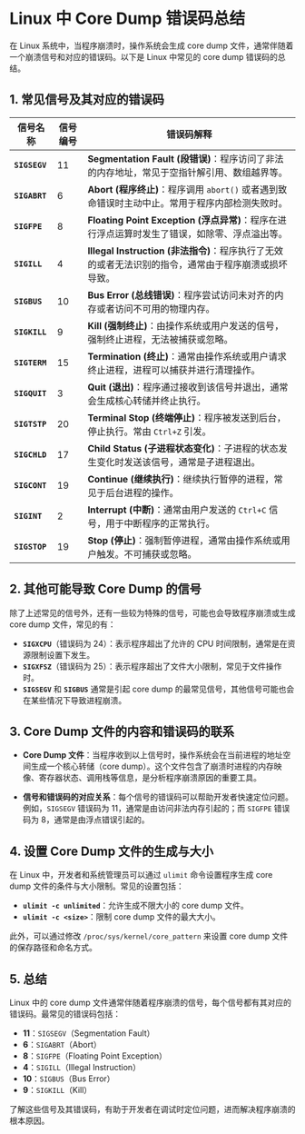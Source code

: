 # Linux 中 Core Dump 错误码总结

在 Linux 系统中，当程序崩溃时，操作系统会生成 core dump 文件，通常伴随着一个崩溃信号和对应的错误码。以下是 Linux 中常见的 core dump 错误码的总结。

## 1. 常见信号及其对应的错误码

| 信号名称       | 信号编号 | 错误码解释                                              |
|----------------|----------|----------------------------------------------------------|
| **`SIGSEGV`**   | 11       | **Segmentation Fault (段错误)**：程序访问了非法的内存地址，常见于空指针解引用、数组越界等。         |
| **`SIGABRT`**   | 6        | **Abort (程序终止)**：程序调用 `abort()` 或者遇到致命错误时主动中止。常用于程序内部检测失败时。   |
| **`SIGFPE`**    | 8        | **Floating Point Exception (浮点异常)**：程序在进行浮点运算时发生了错误，如除零、浮点溢出等。        |
| **`SIGILL`**    | 4        | **Illegal Instruction (非法指令)**：程序执行了无效的或者无法识别的指令，通常由于程序崩溃或损坏导致。 |
| **`SIGBUS`**    | 10       | **Bus Error (总线错误)**：程序尝试访问未对齐的内存或者访问不可用的物理内存。                     |
| **`SIGKILL`**   | 9        | **Kill (强制终止)**：由操作系统或用户发送的信号，强制终止进程，无法被捕获或忽略。                  |
| **`SIGTERM`**   | 15       | **Termination (终止)**：通常由操作系统或用户请求终止进程，进程可以捕获并进行清理操作。               |
| **`SIGQUIT`**   | 3        | **Quit (退出)**：程序通过接收到该信号并退出，通常会生成核心转储并终止执行。                         |
| **`SIGTSTP`**   | 20       | **Terminal Stop (终端停止)**：程序被发送到后台，停止执行。常由 `Ctrl+Z` 引发。                      |
| **`SIGCHLD`**   | 17       | **Child Status (子进程状态变化)**：子进程的状态发生变化时发送该信号，通常是子进程退出。              |
| **`SIGCONT`**   | 19       | **Continue (继续执行)**：继续执行暂停的进程，常见于后台进程的操作。                                |
| **`SIGINT`**    | 2        | **Interrupt (中断)**：通常由用户发送的 `Ctrl+C` 信号，用于中断程序的正常执行。                     |
| **`SIGSTOP`**   | 19       | **Stop (停止)**：强制暂停进程，通常由操作系统或用户触发。不可捕获或忽略。                          |

## 2. 其他可能导致 Core Dump 的信号

除了上述常见的信号外，还有一些较为特殊的信号，可能也会导致程序崩溃或生成 core dump 文件，常见的有：

- **`SIGXCPU`**（错误码为 24）：表示程序超出了允许的 CPU 时间限制，通常是在资源限制设置下发生。
- **`SIGXFSZ`**（错误码为 25）：表示程序超出了文件大小限制，常见于文件操作时。
- **`SIGSEGV`** 和 **`SIGBUS`** 通常是引起 core dump 的最常见信号，其他信号可能也会在某些情况下导致进程崩溃。

## 3. Core Dump 文件的内容和错误码的联系

- **Core Dump 文件**：当程序收到以上信号时，操作系统会在当前进程的地址空间生成一个核心转储（core dump）。这个文件包含了崩溃时进程的内存映像、寄存器状态、调用栈等信息，是分析程序崩溃原因的重要工具。
  
- **信号和错误码的对应关系**：每个信号的错误码可以帮助开发者快速定位问题。例如，`SIGSEGV` 错误码为 11，通常是由访问非法内存引起的；而 `SIGFPE` 错误码为 8，通常是由浮点错误引起的。

## 4. 设置 Core Dump 文件的生成与大小

在 Linux 中，开发者和系统管理员可以通过 `ulimit` 命令设置程序生成 core dump 文件的条件与大小限制。常见的设置包括：

- **`ulimit -c unlimited`**：允许生成不限大小的 core dump 文件。
- **`ulimit -c <size>`**：限制 core dump 文件的最大大小。

此外，可以通过修改 `/proc/sys/kernel/core_pattern` 来设置 core dump 文件的保存路径和命名方式。

## 5. 总结

Linux 中的 core dump 文件通常伴随着程序崩溃的信号，每个信号都有其对应的错误码。最常见的错误码包括：

- **11**：`SIGSEGV`（Segmentation Fault）
- **6**：`SIGABRT`（Abort）
- **8**：`SIGFPE`（Floating Point Exception）
- **4**：`SIGILL`（Illegal Instruction）
- **10**：`SIGBUS`（Bus Error）
- **9**：`SIGKILL`（Kill）

了解这些信号及其错误码，有助于开发者在调试时定位问题，进而解决程序崩溃的根本原因。

